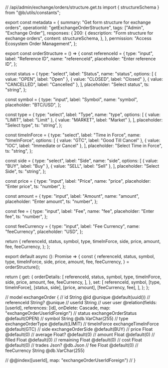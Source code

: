 // /api/admin/exchange/orders/structure.get.ts
import { structureSchema } from "@b/utils/constants";

export const metadata = {
  summary: "Get form structure for exchange orders",
  operationId: "getExchangeOrderStructure",
  tags: ["Admin", "Exchange Order"],
  responses: {
    200: {
      description: "Form structure for exchange orders",
      content: structureSchema,
    },
  },
  permission: "Access Ecosystem Order Management",
};

export const orderStructure = () => {
  const referenceId = {
    type: "input",
    label: "Reference ID",
    name: "referenceId",
    placeholder: "Enter reference ID",
  };

  const status = {
    type: "select",
    label: "Status",
    name: "status",
    options: [
      { value: "OPEN", label: "Open" },
      { value: "CLOSED", label: "Closed" },
      { value: "CANCELLED", label: "Cancelled" },
    ],
    placeholder: "Select status",
    ts: "string",
  };

  const symbol = {
    type: "input",
    label: "Symbol",
    name: "symbol",
    placeholder: "BTC/USD",
  };

  const type = {
    type: "select",
    label: "Type",
    name: "type",
    options: [
      { value: "LIMIT", label: "Limit" },
      { value: "MARKET", label: "Market" },
    ],
    placeholder: "Select type",
    ts: "string",
  };

  const timeInForce = {
    type: "select",
    label: "Time in Force",
    name: "timeInForce",
    options: [
      { value: "GTC", label: "Good Till Cancel" },
      { value: "IOC", label: "Immediate or Cancel" },
    ],
    placeholder: "Select Time in Force",
    ts: "string",
  };

  const side = {
    type: "select",
    label: "Side",
    name: "side",
    options: [
      { value: "BUY", label: "Buy" },
      { value: "SELL", label: "Sell" },
    ],
    placeholder: "Select Side",
    ts: "string",
  };

  const price = {
    type: "input",
    label: "Price",
    name: "price",
    placeholder: "Enter price",
    ts: "number",
  };

  const amount = {
    type: "input",
    label: "Amount",
    name: "amount",
    placeholder: "Enter amount",
    ts: "number",
  };

  const fee = {
    type: "input",
    label: "Fee",
    name: "fee",
    placeholder: "Enter fee",
    ts: "number",
  };

  const feeCurrency = {
    type: "input",
    label: "Fee Currency",
    name: "feeCurrency",
    placeholder: "USD",
  };

  return {
    referenceId,
    status,
    symbol,
    type,
    timeInForce,
    side,
    price,
    amount,
    fee,
    feeCurrency,
  };
};

export default async (): Promise<object> => {
  const {
    referenceId,
    status,
    symbol,
    type,
    timeInForce,
    side,
    price,
    amount,
    fee,
    feeCurrency,
  } = orderStructure();

  return {
    get: {
      orderDetails: [
        referenceId,
        status,
        symbol,
        type,
        timeInForce,
        side,
        price,
        amount,
        fee,
        feeCurrency,
      ],
    },
    set: [
      referenceId,
      symbol,
      [type, timeInForce],
      [status, side],
      [price, amount],
      [feeCurrency, fee],
    ],
  };
};

// model exchangeOrder {
//   id           String                 @id @unique @default(uuid())
//   referenceId String?                @unique
//   userId      String
//   user         user                   @relation(fields: [userId], references: [id], onDelete: Cascade, map: "exchangeOrderUserIdForeign")
//   status       exchangeOrderStatus  @default(OPEN)
//   symbol       String                 @db.VarChar(255)
//   type         exchangeOrderType    @default(LIMIT)
//   timeInForce  exchangeTimeInForce @default(GTC)
//   side         exchangeOrderSide    @default(BUY)
//   price        Float                  @default(0)
//   average      Float?                 @default(0)
//   amount       Float                  @default(0)
//   filled       Float                  @default(0)
//   remaining    Float                  @default(0)
//   cost         Float                  @default(0)
//   trades       Json?                  @db.Json
//   fee          Float                  @default(0)
//   feeCurrency String                 @db.VarChar(255)

//   @@index([userId], map: "exchangeOrderUserIdForeign")
// }
